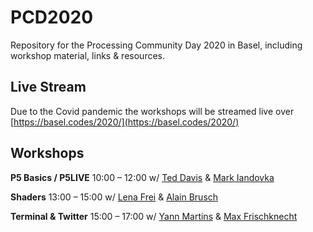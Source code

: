 # PCD2020
Repository for the Processing Community Day 2020 in Basel, including workshop material, links &amp; resources.

## Live Stream

Due to the Covid pandemic the workshops will be streamed live over [https://basel.codes/2020/](https://basel.codes/2020/)

## Workshops

**P5 Basics / P5LIVE**
10:00 – 12:00
w/ [Ted Davis](https://github.com/ffd8) & [Mark Iandovka](https://github.com/miandovka)

**Shaders**
13:00 – 15:00
w/ [Lena Frei](https://github.com/LenaF6) & [Alain Brusch](https://github.com/alainchristopher)

**Terminal & Twitter**
15:00 – 17:00
w/ [Yann Martins](https://github.com/Yyyyaaaannnnoooo) & [Max Frischknecht](https://github.com/maxfrischknecht)
